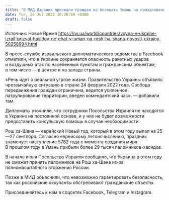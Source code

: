 ```yaml
---
title: "В МИД Израиля призвали граждан не посещать Умань на празднование Рош ха-Шана из-за угрозы ракетных ударов РФ"
date: Tue, 26 Jul 2022 16:26:00 +0300
draft: false
---
```

Источник: Новое Время https://nv.ua/world/countries/voyna-v-ukraine-izrail-prizval-hasidov-ne-ehat-v-uman-na-rosh-ha-shana-novosti-ukrainy-50258994.html


 В пресс-службе израильского дипломатического ведомства в Facebook отметили, что в Украине сохраняется опасность ракетных ударов и воздушных атак по населенным пунктам и гражданским объектам, в том числе — в центре и на западе страны.

«Речь идет о реальной угрозе жизни. Правительство Украины объявило чрезвычайную ситуацию в стране 24 февраля 2022 года. Свобода передвижения граждан ограничена, ведется усиленное патрулирование территории, введен комендантский час». — добавили там.

 Дипломаты уточнили, что сотрудники Посольства Израиля не находятся в Украине на постоянной основе, и у них не будет возможности предоставить консульскую помощь в случае необходимости.

Рош ха-Шана — еврейский Новый год, который в этом году выпал на 25—27 сентября. Согласно еврейскому летоисчислению, праздник знаменует наступление 5782 года с момента создания мира. В прошлом году в Умань прибыли более 29 тысяч паломников-хасидов.

В начале июля Посольство Израиля сообщило, что Украина в этом году не сможет принять паломников на Рош ха-Шана из-за полномасштабного вторжения России.

Позже в МИД объяснили, что невозможно гарантировать безопасность, так как российские оккупанты обстреливают гражданские объекты.

Присоединяйтесь к нам в соцсетях Facebook, Telegram и Instagram.
